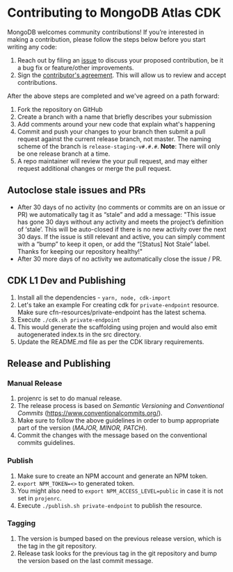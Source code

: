 # Contributing to MongoDB Atlas CDK
MongoDB welcomes community contributions! If you’re interested in making a contribution, please follow the steps below before you start writing any code:

1. Reach out by filing an [issue](https://github.com/mongodb/mongodbatlas-cloudformation-resources/issues) to discuss your proposed contribution, be it a bug fix or feature/other improvements.
1. Sign the [contributor's agreement](http://www.mongodb.com/contributor). This will allow us to review and accept contributions.

After the above steps are completed and we've agreed on a path forward:
1. Fork the repository on GitHub
2. Create a branch with a name that briefly describes your submission
3. Add comments around your new code that explain what's happening
4. Commit and push your changes to your branch then submit a pull request against the current release branch, not master. The naming scheme of the branch is `release-staging-v#.#.#`. **Note**: There will only be one release branch at a time.
5. A repo maintainer will review the your pull request, and may either request additional changes or merge the pull request.

## Autoclose stale issues and PRs
- After 30 days of no activity (no comments or commits are on an issue or PR) we automatically tag it as “stale” and add a message: "This issue has gone 30 days without any activity and meets the project’s definition of ‘stale’. This will be auto-closed if there is no new activity over the next 30 days. If the issue is still relevant and active, you can simply comment with a “bump” to keep it open, or add the “[Status] Not Stale” label. Thanks for keeping our repository healthy!"
- After 30 more days of no activity we automatically close the issue / PR.

## CDK L1 Dev and Publishing
1. Install all the dependencies - `yarn, node, cdk-import`
2. Let's take an example For creating cdk for `private-endpoint` resource.
   Make sure cfn-resources/private-endpoint has the latest schema.
3. Execute `./cdk.sh private-endpoint`
4. This would generate the scaffolding using projen and
   would also emit autogenerated index.ts in the src directory.
5. Update the README.md file as per the CDK library requirements.

## Release and Publishing
### Manual Release
1. projenrc is set to do manual release.
2. The release process is based on *Semantic Versioning* and *Conventional Commits* (https://www.conventionalcommits.org/).
3. Make sure to follow the above guidelines in order to bump appropriate part of the version (*MAJOR, MINOR, PATCH*).
4. Commit the changes with the message based on the conventional commits guidelines.

### Publish
1. Make sure to create an NPM account and generate an NPM token.
2. `export NPM_TOKEN=<>` to generated token.
3. You might also need to `export NPM_ACCESS_LEVEL=public` in case it is not set in `projenrc`.
4. Execute `./publish.sh private-endpoint` to publish the resource.

### Tagging
1. The version is bumped based on the previous release version, which is the tag in the git repository.
2. Release task looks for the previous tag in the git repository and bump the version based on the last commit message.
